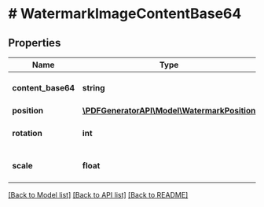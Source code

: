 # # WatermarkImageContentBase64

## Properties

Name | Type | Description | Notes
------------ | ------------- | ------------- | -------------
**content_base64** | **string** | Base64 image string |
**position** | [**\PDFGeneratorAPI\Model\WatermarkPosition**](WatermarkPosition.md) |  | [optional]
**rotation** | **int** | Watermark rotation | [optional] [default to 0]
**scale** | **float** | Watermark image scale | [optional] [default to 1]

[[Back to Model list]](../../README.md#models) [[Back to API list]](../../README.md#endpoints) [[Back to README]](../../README.md)
